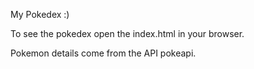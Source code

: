 My Pokedex :)

To see the pokedex open the index.html in your browser.

Pokemon details come from the API pokeapi.